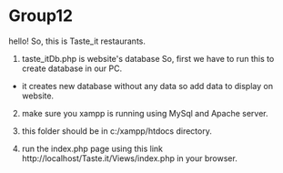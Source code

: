 # Group12

hello! So, this is Taste_it restaurants.

1) taste_itDb.php is website's database So, first we have to run this to create database in our PC.
  - it creates new database without any data so add data to display on website.

2) make sure you xampp is running using MySql and Apache server.

3) this folder should be in c:/xampp/htdocs directory.

4) run the index.php page using this link http://localhost/Taste.it/Views/index.php in your browser.

